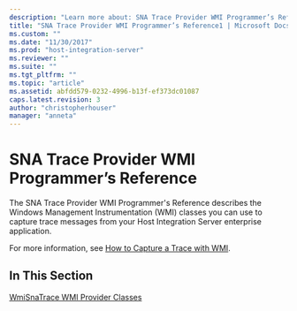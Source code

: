 ```yaml
---
description: "Learn more about: SNA Trace Provider WMI Programmer’s Reference"
title: "SNA Trace Provider WMI Programmer’s Reference1 | Microsoft Docs"
ms.custom: ""
ms.date: "11/30/2017"
ms.prod: "host-integration-server"
ms.reviewer: ""
ms.suite: ""
ms.tgt_pltfrm: ""
ms.topic: "article"
ms.assetid: abfdd579-0232-4996-b13f-ef373dc01087
caps.latest.revision: 3
author: "christopherhouser"
manager: "anneta"
---
```

# SNA Trace Provider WMI Programmer’s Reference
The SNA Trace Provider WMI Programmer's Reference describes the Windows Management Instrumentation (WMI) classes you can use to capture trace messages from your Host Integration Server enterprise application.  
  
 For more information, see [How to Capture a Trace with WMI](./how-to-capture-a-trace-with-wmi1.md).  
  
## In This Section  
 [WmiSnaTrace WMI Provider Classes](../core/wmisnatrace-wmi-provider-classes2.md)
